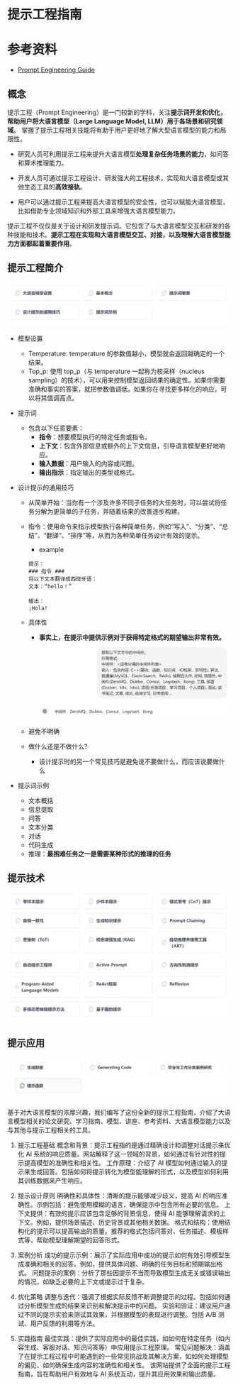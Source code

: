 # 提示工程指南

# 参考资料

* [Prompt Engineering Guide](https://www.promptingguide.ai/zh)

## 概念

提示工程（Prompt Engineering）是一门较新的学科，关注**提示词开发和优化，帮助用户将大语言模型（Large Language Model, LLM）用于各场景和研究领域**。 掌握了提示工程相关技能将有助于用户更好地了解大型语言模型的能力和局限性。

* 研究人员可利用提示工程来提升大语言模型**处理复杂任务场景的能力**，如问答和算术推理能力。

* 开发人员可通过提示工程设计、研发强大的工程技术，实现和大语言模型或其他生态工具的**高效接轨**。

* 用户可以通过提示工程来提高大语言模型的安全性，也可以赋能大语言模型，比如借助专业领域知识和外部工具来增强大语言模型能力。

提示工程不仅仅是关于设计和研发提示词。它包含了与大语言模型交互和研发的各种技能和技术。**提示工程在实现和大语言模型交互、对接，以及理解大语言模型能力方面都起着重要作用**。

## 提示工程简介

![](./prompt-engineering-guide/images/prompt_guide.png)

* 模型设置
    * Temperature: temperature 的参数值越小，模型就会返回越确定的一个结果。
    * Top_p: 使用 top_p（与 temperature 一起称为核采样（nucleus sampling）的技术），可以用来控制模型返回结果的确定性。如果你需要准确和事实的答案，就把参数值调低。如果你在寻找更多样化的响应，可以将其值调高点。

* 提示词
    * 包含以下任意要素：
        * **指令**：想要模型执行的特定任务或指令。
        * **上下文**：包含外部信息或额外的上下文信息，引导语言模型更好地响应。
        * **输入数据**：用户输入的内容或问题。
        * **输出指示**：指定输出的类型或格式。

* 设计提示的通用技巧
    * 从简单开始：当你有一个涉及许多不同子任务的大任务时，可以尝试将任务分解为更简单的子任务，并随着结果的改善逐步构建。
    * 指令：使用命令来指示模型执行各种简单任务，例如“写入”、“分类”、“总结”、“翻译”、“排序”等，从而为各种简单任务设计有效的提示。
        * example
        ```
        提示：
        ### 指令 ###
        将以下文本翻译成西班牙语：
        文本：“hello！”

        输出：
        ¡Hola!
        ```
    * 具体性
        * **事实上，在提示中提供示例对于获得特定格式的期望输出非常有效。**
        ![](./prompt-engineering-guide/images/prompt_middleware.png)

    * 避免不明确
    * 做什么还是不做什么?
        * 设计提示时的另一个常见技巧是避免说不要做什么，而应该说要做什么

* 提示词示例
    * 文本概括
    * 信息提取
    * 问答
    * 文本分类
    * 对话
    * 代码生成
    * 推理：**最困难任务之一是需要某种形式的推理的任务**

## 提示技术

![](./prompt-engineering-guide/images/prompt_tech.png)

## 提示应用

![](./prompt-engineering-guide/images/prompt_application.png)


基于对大语言模型的浓厚兴趣，我们编写了这份全新的提示工程指南，介绍了大语言模型相关的论文研究、学习指南、模型、讲座、参考资料、大语言模型能力以及与其他与提示工程相关的工具。

1. 提示工程基础
   概念和背景：提示工程指的是通过精确设计和调整对话提示来优化 AI 系统的响应质量。网站解释了这一领域的背景，如何通过有针对性的提示提高模型的准确性和相关性。
   工作原理：介绍了 AI 模型如何通过输入的提示来生成回答。包括如何将提示转化为模型能理解的形式，以及模型如何利用其训练数据来产生响应。

2. 提示设计原则
   明确性和具体性：清晰的提示能够减少歧义，提高 AI 的响应准确性。示例包括：避免使用模糊的语言，确保提示中包含所有必要的信息。
   上下文提供：有效的提示应该包含足够的背景信息，使得 AI 能够理解请求的上下文。例如，提供场景描述、历史背景或其他相关数据。
   格式和结构：使用结构化的提示可以提高输出的质量。推荐的格式包括问答对、任务描述、模板样式等，帮助模型理解期望的回答形式。

3. 案例分析
   成功的提示示例：展示了实际应用中成功的提示如何有效引导模型生成准确和相关的回答。例如，提供具体问题、明确的任务目标和预期输出格式。
   问题提示的案例：分析了那些因提示不当而导致模型生成无关或错误输出的情况，如缺乏必要的上下文或提示过于复杂。

4. 优化策略
   调整与迭代：强调了根据实际反馈不断调整提示的过程。包括如何通过分析模型生成的结果来识别和解决提示中的问题。
   实验和验证：建议用户通过不同的提示实验来测试其效果，并根据模型的表现进行调整。包括 A/B 测试、用户反馈的利用等方法。

5. 实践指南
   最佳实践：提供了实际应用中的最佳实践，如如何在特定任务（如内容生成、客服对话、知识问答等）中应用提示工程原理。
   常见问题解决：涵盖了在提示工程过程中可能遇到的一些常见挑战及其解决方案，如如何处理模型的偏见、如何确保生成内容的准确性和相关性。
   该网站提供了全面的提示工程指南，旨在帮助用户有效地与 AI 系统互动，提升其应用效果和输出质量。
